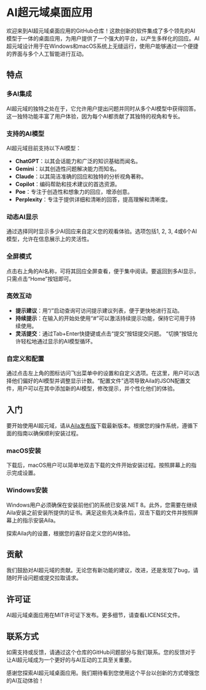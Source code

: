 # AI超元域桌面应用

欢迎来到AI超元域桌面应用的GitHub仓库！这款创新的软件集成了多个领先的AI模型于一体的桌面应用，为用户提供了一个强大的平台，以产生多样化的回应。AI超元域设计用于在Windows和macOS系统上无缝运行，使用户能够通过一个便捷的界面与多个人工智能进行互动。

## 特点

### 多AI集成
AI超元域的独特之处在于，它允许用户提出问题并同时从多个AI模型中获得回答。这一独特功能丰富了用户体验，因为每个AI都贡献了其独特的视角和专长。

### 支持的AI模型
AI超元域目前支持以下AI模型：
- **ChatGPT**：以其会话能力和广泛的知识基础而闻名。
- **Gemini**：以其创造性问题解决能力而知名。
- **Claude**：以其简洁准确的回应和独特的分析视角著称。
- **Copilot**：编码帮助和技术建议的首选资源。
- **Poe**：专注于创造性和想象力的回应，增添创意。
- **Perplexity**：专注于提供详细和清晰的回答，提高理解和清晰度。

### 动态AI显示
通过选择同时显示多少AI回应来自定义您的观看体验。选项包括1, 2, 3, 4或6个AI模型，允许在信息展示上的灵活性。

### 全屏模式
点击右上角的AI名称，可将其回应全屏查看，便于集中阅读。要返回到多AI显示，只需点击“Home”按钮即可。

### 高效互动
- **提示建议**：用“/”启动查询可访问提示建议列表，便于更快地进行互动。
- **持续提示**：在输入的开始处使用“#”可以激活持续提示功能，保持它可用于持续使用。
- **灵活提交**：通过Tab+Enter快捷键或点击“提交”按钮提交问题。 “切换”按钮允许轻松地通过显示的AI模型循环。

### 自定义和配置
通过点击左上角的图标访问飞出菜单中的设置和自定义选项。在这里，用户可以选择他们偏好的AI模型并调整显示计数。“配置文件”选项导致Aila的JSON配置文件，用户可以在其中添加新的AI模型，修改提示，并个性化他们的体验。

## 入门

要开始使用AI超元域，请从[Aila发布版](https://github.com/win4r/AISuperDomain/releases)下载最新版本。根据您的操作系统，遵循下面的指南以确保顺利安装过程。

### macOS安装
下载后，macOS用户可以简单地双击下载的文件开始安装过程。按照屏幕上的指示完成设置。

### Windows安装
Windows用户必须确保在安装前他们的系统已安装.NET 8。此外，您需要在继续Aila安装之前安装所提供的证书。满足这些先决条件后，双击下载的文件并按照屏幕上的指示安装Aila。

探索Aila内的设置，根据您的喜好自定义您的AI体验。

## 贡献

我们鼓励对AI超元域的贡献。无论您有新功能的建议，改进，还是发现了bug，请随时开设问题或提交拉取请求。

## 许可证

AI超元域桌面应用在MIT许可证下发布。更多细节，请查看LICENSE文件。

## 联系方式

如需支持或反馈，请通过这个仓库的GitHub问题部分与我们联系。您的反馈对于让AI超元域成为一个更好的与AI互动的工具至关重要。

感谢您探索AI超元域桌面应用。我们期待看到您使用这个平台以创新的方式增强您的AI互动体验！
